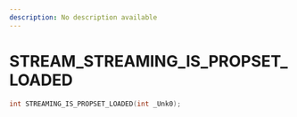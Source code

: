 ```yaml
---
description: No description available 
---
```


# STREAM\_STREAMING_IS_PROPSET_LOADED

```cpp
int STREAMING_IS_PROPSET_LOADED(int _Unk0);
```
